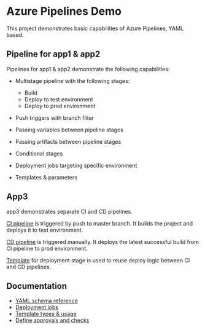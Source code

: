 # Azure Pipelines Demo

This project demonstrates basic capabilities of Azure Pipelines, YAML based.

## Pipeline for app1 & app2

Pipelines for app1 & app2 demonstrate the following capabilities:

* Multistage pipeline with the following stages:
  * Build
  * Deploy to test environment
  * Deploy to prod environment

* Push triggers with branch filter

* Passing variables between pipeline stages

* Passing artifacts between pipeline stages

* Conditional stages

* Deployment jobs targeting specific environment

* Templates & parameters

## App3

app3 demonstrates separate CI and CD pipelines.

[CI pipeline](app3/ci-pipeline.yaml) is triggered by push to master branch. It builds the project and deploys it to test environment.

[CD pipeline](app3/cd-pipeline.yaml) is triggered manually. It deploys the latest successful build from CI pipeline to prod environment.

[Template](app3/deploy-stage-template.yaml) for deployment stage is used to reuse deploy logic between CI and CD pipelines.

## Documentation

* [YAML schema reference](https://docs.microsoft.com/en-us/azure/devops/pipelines/yaml-schema)
* [Deployment jobs](https://docs.microsoft.com/en-us/azure/devops/pipelines/process/deployment-jobs)
* [Template types & usage](https://docs.microsoft.com/en-us/azure/devops/pipelines/process/templates)
* [Define approvals and checks](https://docs.microsoft.com/en-us/azure/devops/pipelines/process/approvals)
